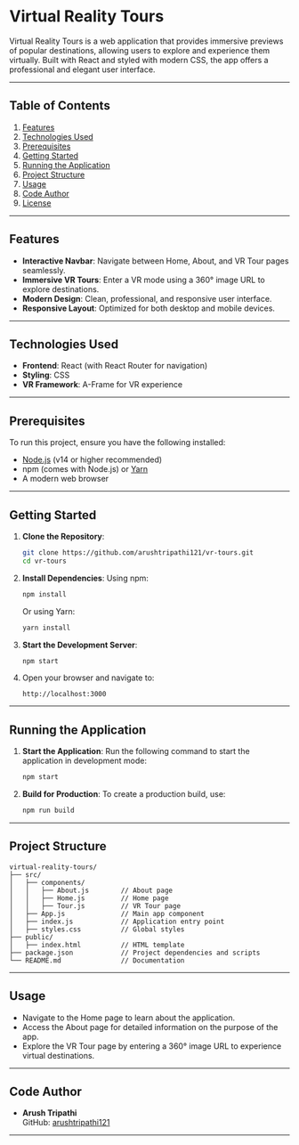 # Virtual Reality Tours

Virtual Reality Tours is a web application that provides immersive previews of popular destinations, allowing users to explore and experience them virtually. Built with React and styled with modern CSS, the app offers a professional and elegant user interface.

---

## Table of Contents
1. [Features](#features)
2. [Technologies Used](#technologies-used)
3. [Prerequisites](#prerequisites)
4. [Getting Started](#getting-started)
5. [Running the Application](#running-the-application)
6. [Project Structure](#project-structure)
7. [Usage](#usage)
8. [Code Author](#code-author)
9. [License](#license)

---

## Features
- **Interactive Navbar**: Navigate between Home, About, and VR Tour pages seamlessly.
- **Immersive VR Tours**: Enter a VR mode using a 360° image URL to explore destinations.
- **Modern Design**: Clean, professional, and responsive user interface.
- **Responsive Layout**: Optimized for both desktop and mobile devices.

---

## Technologies Used
- **Frontend**: React (with React Router for navigation)
- **Styling**: CSS
- **VR Framework**: A-Frame for VR experience

---

## Prerequisites
To run this project, ensure you have the following installed:
- [Node.js](https://nodejs.org/) (v14 or higher recommended)
- npm (comes with Node.js) or [Yarn](https://yarnpkg.com/)
- A modern web browser

---

## Getting Started

1. **Clone the Repository**:
   ```bash
   git clone https://github.com/arushtripathi121/vr-tours.git
   cd vr-tours
   ```

2. **Install Dependencies**:
   Using npm:
   ```bash
   npm install
   ```

   Or using Yarn:
   ```bash
   yarn install
   ```

3. **Start the Development Server**:
   ```bash
   npm start
   ```

4. Open your browser and navigate to:
   ```
   http://localhost:3000
   ```

---

## Running the Application

1. **Start the Application**:
   Run the following command to start the application in development mode:
   ```bash
   npm start
   ```

2. **Build for Production**:
   To create a production build, use:
   ```bash
   npm run build
   ```

---

## Project Structure

```
virtual-reality-tours/
├── src/
│   ├── components/
│   │   ├── About.js        // About page
│   │   ├── Home.js         // Home page
│   │   ├── Tour.js         // VR Tour page
│   ├── App.js              // Main app component
│   ├── index.js            // Application entry point
│   ├── styles.css          // Global styles
├── public/
│   ├── index.html          // HTML template
├── package.json            // Project dependencies and scripts
└── README.md               // Documentation
```

---

## Usage
- Navigate to the Home page to learn about the application.
- Access the About page for detailed information on the purpose of the app.
- Explore the VR Tour page by entering a 360° image URL to experience virtual destinations.

---

## Code Author
- **Arush Tripathi**  
  GitHub: [arushtripathi121](https://github.com/arushtripathi121)

---
